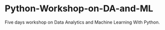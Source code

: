 # Python-Workshop-on-DA-and-ML
Five days workshop on Data Analytics and Machine Learning With Python.
